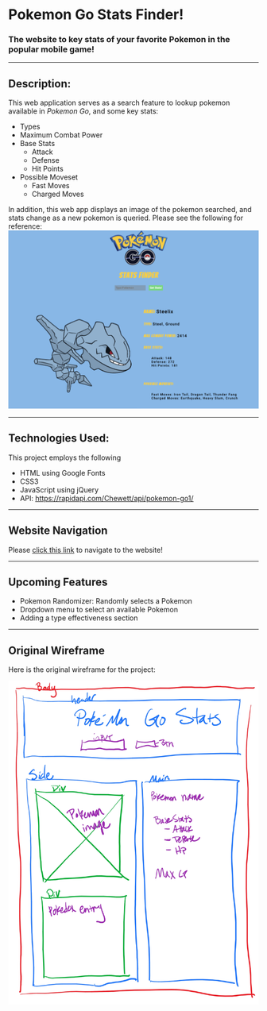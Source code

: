 # Pokemon Go Stats Finder!
### The website to key stats of your favorite Pokemon in the popular mobile game! 

---

## Description: 

This web application serves as a search feature to lookup pokemon available in *Pokemon Go*, and some key stats: 

- Types
- Maximum Combat Power
- Base Stats
  - Attack
  - Defense
  - Hit Points
- Possible Moveset
  - Fast Moves
  - Charged Moves

In addition, this web app displays an image of the pokemon searched, and stats change as a new pokemon is queried. Please see the following for reference: ![screenshot](/img/steelix-screenshot.png) 

---

## Technologies Used: 

This project employs the following
- HTML using Google Fonts
- CSS3
- JavaScript using jQuery
- API: https://rapidapi.com/Chewett/api/pokemon-go1/

---

## Website Navigation

Please [click this link](#) to navigate to the website! 

---

## Upcoming Features

- Pokemon Randomizer: Randomly selects a Pokemon
- Dropdown menu to select an available Pokemon
- Adding a type effectiveness section

---

## Original Wireframe

Here is the original wireframe for the project: 

![wireframe](/img/poke-stats_wireframe.jpeg)
